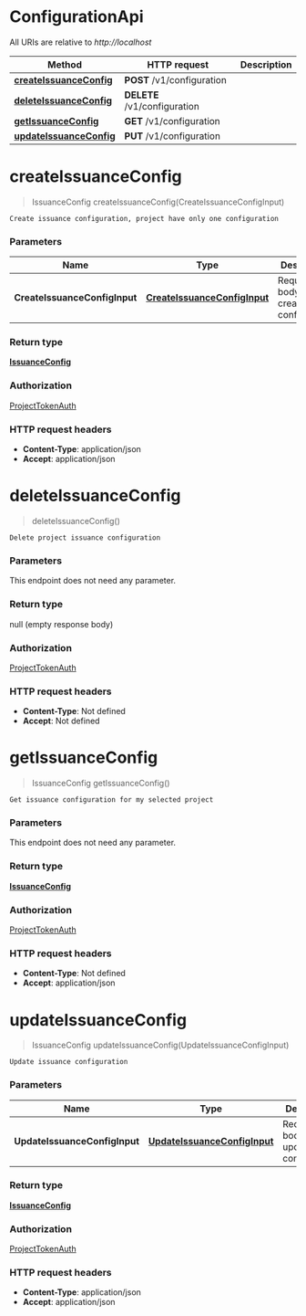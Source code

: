 # ConfigurationApi

All URIs are relative to _http://localhost_

| Method                                                               | HTTP request                 | Description |
| -------------------------------------------------------------------- | ---------------------------- | ----------- |
| [**createIssuanceConfig**](ConfigurationApi.md#createIssuanceConfig) | **POST** /v1/configuration   |             |
| [**deleteIssuanceConfig**](ConfigurationApi.md#deleteIssuanceConfig) | **DELETE** /v1/configuration |             |
| [**getIssuanceConfig**](ConfigurationApi.md#getIssuanceConfig)       | **GET** /v1/configuration    |             |
| [**updateIssuanceConfig**](ConfigurationApi.md#updateIssuanceConfig) | **PUT** /v1/configuration    |             |

<a name="createIssuanceConfig"></a>

# **createIssuanceConfig**

> IssuanceConfig createIssuanceConfig(CreateIssuanceConfigInput)

    Create issuance configuration, project have only one configuration

### Parameters

| Name                          | Type                                                                    | Description                          | Notes |
| ----------------------------- | ----------------------------------------------------------------------- | ------------------------------------ | ----- |
| **CreateIssuanceConfigInput** | [**CreateIssuanceConfigInput**](../Models/CreateIssuanceConfigInput.md) | Request body of create configuration |       |

### Return type

[**IssuanceConfig**](../Models/IssuanceConfig.md)

### Authorization

[ProjectTokenAuth](../README.md#ProjectTokenAuth)

### HTTP request headers

- **Content-Type**: application/json
- **Accept**: application/json

<a name="deleteIssuanceConfig"></a>

# **deleteIssuanceConfig**

> deleteIssuanceConfig()

    Delete project issuance configuration

### Parameters

This endpoint does not need any parameter.

### Return type

null (empty response body)

### Authorization

[ProjectTokenAuth](../README.md#ProjectTokenAuth)

### HTTP request headers

- **Content-Type**: Not defined
- **Accept**: Not defined

<a name="getIssuanceConfig"></a>

# **getIssuanceConfig**

> IssuanceConfig getIssuanceConfig()

    Get issuance configuration for my selected project

### Parameters

This endpoint does not need any parameter.

### Return type

[**IssuanceConfig**](../Models/IssuanceConfig.md)

### Authorization

[ProjectTokenAuth](../README.md#ProjectTokenAuth)

### HTTP request headers

- **Content-Type**: Not defined
- **Accept**: application/json

<a name="updateIssuanceConfig"></a>

# **updateIssuanceConfig**

> IssuanceConfig updateIssuanceConfig(UpdateIssuanceConfigInput)

    Update issuance configuration

### Parameters

| Name                          | Type                                                                    | Description                          | Notes |
| ----------------------------- | ----------------------------------------------------------------------- | ------------------------------------ | ----- |
| **UpdateIssuanceConfigInput** | [**UpdateIssuanceConfigInput**](../Models/UpdateIssuanceConfigInput.md) | Request body of update configuration |       |

### Return type

[**IssuanceConfig**](../Models/IssuanceConfig.md)

### Authorization

[ProjectTokenAuth](../README.md#ProjectTokenAuth)

### HTTP request headers

- **Content-Type**: application/json
- **Accept**: application/json
